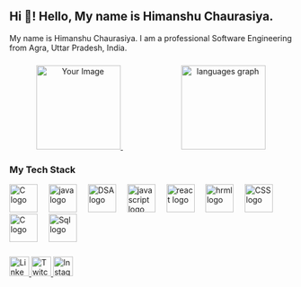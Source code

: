 <h2 align="left">Hi 👋! Hello, My name is Himanshu Chaurasiya.</h2>
My name is Himanshu Chaurasiya.
I am a professional Software Engineering from Agra, Uttar Pradesh, India.

###

<div align="center">

<a href="https://leetcode.com/Himanshu9997/" target="_blank" rel="noopener noreferrer">
  <img src="https://th.bing.com/th?id=OIP.tQl87Uu6ExLiN0G77N2howHaHa&w=250&h=250&c=8&rs=1&qlt=90&o=6&pid=3.1&rm=2" height="150" padding="10px" alt="Your Image">
</a>
 
<img width="100" />
  
  <img src="https://github-readme-stats.vercel.app/api/top-langs?username=maurodesouza&locale=en&hide_title=false&layout=compact&card_width=320&langs_count=5&theme=dracula&hide_border=false" height="150" alt="languages graph"  />

</div>

###  My Tech Stack

<div align="left">

  <img src="https://static.skillshare.com/uploads/video/thumbnails/b9455fc40a4053509ef0a77b8ddb6a51/original" height="50" alt="C logo"  />
  <img width="12" />
  <img src="https://www.iteindia.in/wp-content/uploads/2018/08/Java.jpg" height="50" alt="java logo"  />
  <img width="12" />
  <img src="https://i.ytimg.com/vi/lq60Vfa_U4U/maxresdefault.jpg" height="50" alt="DSA logo"  />
  <img width="12" />
  <img src="https://cdn.jsdelivr.net/gh/devicons/devicon/icons/javascript/javascript-original.svg" height="50" alt="javascript logo"  />
  <img width="12" />
  <img src="https://cdn.jsdelivr.net/gh/devicons/devicon/icons/react/react-original.svg" height="50" alt="react logo"  />
  <img width="12" />
  <img src="https://th.bing.com/th/id/OIP.CYAMXqfgsWg3Ix91RJbbYAHaHa?w=218&h=218&c=7&r=0&o=5&pid=1.7" height="50" alt="hrml logo"  />
  <img width="12" />
  <img src="https://cdn.mos.cms.futurecdn.net/0a795e0c6e29d02b02aa2903109f07b6-1200-80.jpg" height="50" alt="CSS logo" />
  <img width="12" />
  <img src="https://static.skillshare.com/uploads/video/thumbnails/b9455fc40a4053509ef0a77b8ddb6a51/original" height="50" alt="C logo"  />
  <img width="12" />
  <img src="https://www.freeiconspng.com/uploads/sql-database-icon-png-17.png" height="50" alt="Sql logo"  />
</div>

###

<div align="left">
  <a href="https://www.linkedin.com/in/himanshu-chaurasiya-6a46a125a/" target="_blank" rel="noopener noreferrer">
  <img src="https://img.shields.io/static/v1?message=LinkedIn&logo=linkedin&label=&color=0077B5&logoColor=white&labelColor=&style=for-the-badge" height="35" alt="LinkedIn">
</a>

<a href="https://twitter.com/Himanshuch58449" target="_blank" rel="noopener noreferrer">
  <img src="https://img.shields.io/static/v1?message=Twitch&logo=twitch&label=&color=9146FF&logoColor=white&labelColor=&style=for-the-badge" height="35" alt="Twitch">
</a>

  <a href="https://www.instagram.com/2663himanshu/?hl=en" >
  <img src="https://img.shields.io/static/v1?message=Instagram&logo=instagram&label=&color=E4405F&logoColor=white&labelColor=&style=for-the-badge" height="35" alt="Instagram">
</a>




###

<br clear="both">

###
